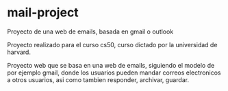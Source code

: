 # mail-project
Proyecto de una web de emails, basada en gmail o outlook 

Proyecto realizado para el curso cs50, curso dictado por la universidad de harvard.

Proyecto web que se basa en una web de emails, siguiendo el modelo de por ejemplo gmail, donde los usuarios pueden mandar correos electronicos
a otros usuarios, asi como tambien responder, archivar, guardar.

